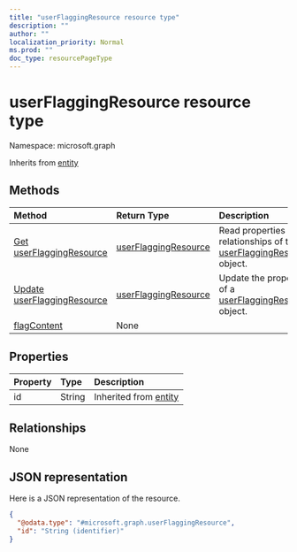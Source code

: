 ```yaml
---
title: "userFlaggingResource resource type"
description: ""
author: ""
localization_priority: Normal
ms.prod: ""
doc_type: resourcePageType
---
```


# userFlaggingResource resource type


Namespace: microsoft.graph




Inherits from [entity](../resources/entity.md)

## Methods
|Method|Return Type|Description|
|:---|:---|:---|
|[Get userFlaggingResource](../api/userflaggingresource-get.md)|[userFlaggingResource](../resources/userflaggingresource.md)|Read properties and relationships of the [userFlaggingResource](../resources/userflaggingresource.md) object.|
|[Update userFlaggingResource](../api/userflaggingresource-update.md)|[userFlaggingResource](../resources/userflaggingresource.md)|Update the properties of a [userFlaggingResource](../resources/userflaggingresource.md) object.|
|[flagContent](../api/userflaggingresource-flagcontent.md)|None||

## Properties
|Property|Type|Description|
|:---|:---|:---|
|id|String| Inherited from [entity](../resources/entity.md)|

## Relationships
None

## JSON representation
Here is a JSON representation of the resource.
<!-- {
  "blockType": "resource",
  "keyProperty": "id",
  "@odata.type": "microsoft.graph.userFlaggingResource",
  "baseType": "microsoft.graph.entity",
  "openType": false
}
-->
``` json
{
  "@odata.type": "#microsoft.graph.userFlaggingResource",
  "id": "String (identifier)"
}
```

